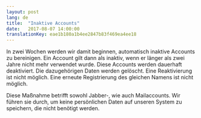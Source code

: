 ```yaml
---
layout: post
lang: de
title:  "Inaktive Accounts"
date:   2017-08-07 14:00:00
translationKey: eae1b180a1b4ee2847b83f469ea4ee18
---
```


In zwei Wochen werden wir damit beginnen, automatisch inaktive Accounts zu bereinigen.
Ein Account gilt dann als inaktiv, wenn er länger als zwei Jahre nicht mehr verwendet wurde.
Diese Accounts werden dauerhaft deaktiviert. Die dazugehörigen Daten werden gelöscht. Eine Reaktivierung ist nicht möglich.
Eine erneute Registrierung des gleichen Namens ist nicht möglich.

Diese Maßnahme betrifft sowohl Jabber-, wie auch Mailaccounts.
Wir führen sie durch, um keine persönlichen Daten auf unseren System zu speichern, die nicht benötigt werden.

